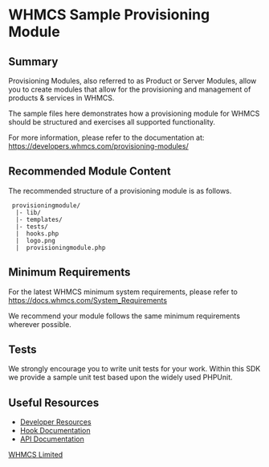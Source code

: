 # WHMCS Sample Provisioning Module #

## Summary ##

Provisioning Modules, also referred to as Product or Server Modules, allow you
to create modules that allow for the provisioning and management of products &
services in WHMCS.

The sample files here demonstrates how a provisioning module for WHMCS should
be structured and exercises all supported functionality.

For more information, please refer to the documentation at:
https://developers.whmcs.com/provisioning-modules/

## Recommended Module Content ##

The recommended structure of a provisioning module is as follows.

```
 provisioningmodule/
  |- lib/
  |- templates/
  |- tests/
  |  hooks.php
  |  logo.png
  |  provisioningmodule.php
```

## Minimum Requirements ##

For the latest WHMCS minimum system requirements, please refer to
https://docs.whmcs.com/System_Requirements

We recommend your module follows the same minimum requirements wherever
possible.

## Tests ##

We strongly encourage you to write unit tests for your work. Within this SDK we
provide a sample unit test based upon the widely used PHPUnit.

## Useful Resources
* [Developer Resources](https://developers.whmcs.com/)
* [Hook Documentation](https://developers.whmcs.com/hooks/)
* [API Documentation](https://developers.whmcs.com/api/)

[WHMCS Limited](https://www.whmcs.com)
